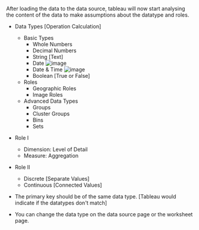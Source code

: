 After loading the data to the data source, tableau will now start analysing the content of the data to make assumptions about the datatype and roles.
- Data Types [Operation Calculation]
  - Basic Types
    - Whole Numbers
    - Decimal Numbers
    - String [Text]
    - Date
        ![image](https://github.com/user-attachments/assets/0fd76827-7d70-4a2b-9d10-b49440444be3)
    - Date & Time
        ![image](https://github.com/user-attachments/assets/f2b505f5-ab55-4cf1-b583-bf93d0f2e5cf)
    - Boolean [True or False]
  - Roles
    - Geographic Roles
    - Image Roles
  - Advanced Data Types
    - Groups
    - Cluster Groups
    - Bins
    - Sets
- Role I
  - Dimension: Level of Detail 
  - Measure: Aggregation
- Role II
  - Discrete [Separate Values]
  - Continuous [Connected Values]

- The primary key should be of the same data type. [Tableau would indicate if the datatypes don't match]
- You can change the data type on the data source page or the worksheet page.
